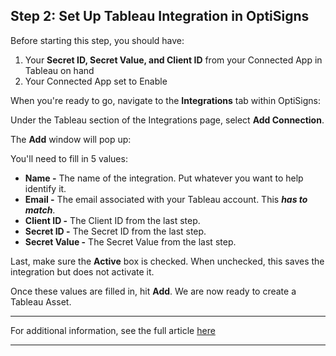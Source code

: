 ## Step 2: Set Up Tableau Integration in OptiSigns

Before starting this step, you should have:

  1. Your **Secret ID, Secret Value, and Client ID** from your Connected App in Tableau on hand
  2. Your Connected App set to Enable



When you're ready to go, navigate to the **Integrations** tab within OptiSigns:



Under the Tableau section of the Integrations page, select **Add Connection**.



The **Add** window will pop up:

  
You'll need to fill in 5 values:

  * **Name -** The name of the integration. Put whatever you want to help identify it.
  * **Email -** The email associated with your Tableau account. This **_has to match_**.
  * **Client ID -** The Client ID from the last step.
  * **Secret ID -** The Secret ID from the last step.
  * **Secret Value -** The Secret Value from the last step.



Last, make sure the **Active** box is checked. When unchecked, this saves the integration but does not activate it.

Once these values are filled in, hit **Add**. We are now ready to create a Tableau Asset.

* * *

For additional information, see the full article [here](https://support.optisigns.com/hc/en-us/articles/39250660729747)

---
